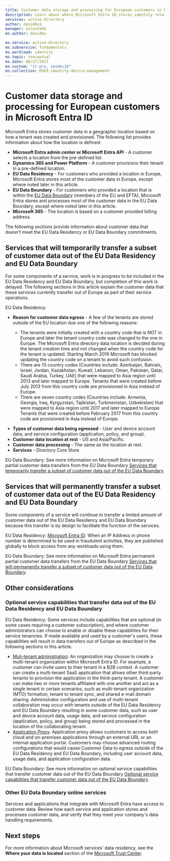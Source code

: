 ```yaml
---
title: Customer data storage and processing for European customers in Microsoft Entra ID
description: Learn about where Microsoft Entra ID stores identity-related data for its European customers.
services: active-directory
author: davidmu1
manager: CelesteDG
ms.author: davidmu

ms.service: active-directory
ms.subservice: fundamentals
ms.workload: identity
ms.topic: conceptual
ms.date: 08/17/2023
ms.custom: "it-pro, seodec18"
ms.collection: M365-identity-device-management
---
```


# Customer data storage and processing for European customers in Microsoft Entra ID

Microsoft Entra stores customer data in a geographic location based on how a tenant was created and provisioned. The following list provides information about how the location is defined:

* **Microsoft Entra admin center or Microsoft Entra API** - A customer selects a location from the pre-defined list.
* **Dynamics 365 and Power Platform** - A customer provisions their tenant in a pre-defined location.
* **EU Data Residency** - For customers who provided a location in Europe, Microsoft Entra stores most of the customer data in Europe, except where noted later in this article.
* **EU Data Boundary** - For customers who provided a location that is within the [EU Data Boundary](/privacy/eudb/eu-data-boundary-learn#eu-data-boundary-countries-and-datacenter-locations) (members of the EU and EFTA), Microsoft Entra stores and processes most of the customer data in the EU Data Boundary, except where noted later in this article.
* **Microsoft 365** - The location is based on a customer provided billing address.

The following sections provide information about customer data that doesn't meet the EU Data Residency or EU Data Boundary commitments.

## Services that will temporarily transfer a subset of customer data out of the EU Data Residency and EU Data Boundary 

For some components of a service, work is in progress to be included in the EU Data Residency and EU Data Boundary, but completion of this work is delayed. The following sections in this article explain the customer data that these services currently transfer out of Europe as part of their service operations. 

EU Data Residency: 

- **Reason for customer data egress** - A few of the tenants are stored outside of the EU location due one of the following reasons: 

   - The tenants were initially created with a country code that is NOT in Europe and later the tenant country code was changed to the one in Europe. The Microsoft Entra directory data location is decided during the tenant creation time and not changed when the country code for the tenant is updated. Starting March 2019 Microsoft has blocked updating the country code on a tenant to avoid such confusion. 
   - There are 13 country codes (Countries include: Azerbaijan, Bahrain, Israel, Jordan, Kazakhstan, Kuwait, Lebanon, Oman, Pakistan, Qatar, Saudi Arabia, Turkey, UAE) that were mapped to Asia region until 2013 and later mapped to Europe. Tenants that were created before July 2013 from this country code are provisioned in Asia instead of Europe. 
   - There are seven country codes (Countries include: Armenia, Georgia, Iraq, Kyrgyzstan, Tajikistan, Turkmenistan, Uzbekistan) that were mapped to Asia region until 2017 and later mapped to Europe. Tenants that were created before February 2017 from this country code are provisioned in Asia instead of Europe. 
* **Types of customer data being egressed** - User and device account data, and service configuration (application, policy, and group).  
* **Customer data location at rest** - US and Asia/Pacific.
* **Customer data processing** - The same as the location at rest.
* **Services** - Directory Core Store

EU Data Boundary: See more information on Microsoft Entra temporary partial customer data transfers from the EU Data Boundary [Services that temporarily transfer a subset of customer data out of the EU Data Boundary](/privacy/eudb/eu-data-boundary-temporary-partial-transfers.md#security-services). 

## Services that will permanently transfer a subset of customer data out of the EU Data Residency and EU Data Boundary 

Some components of a service will continue to transfer a limited amount of customer data out of the EU Data Residency and EU Data Boundary because this transfer is by design to facilitate the function of the services.  

EU Data Residency: [Microsoft Entra ID](/azure/active-directory/fundamentals/whatis): When an IP Address or phone number is determined to be used in fraudulent activities, they are published globally to block access from any workloads using them. 

EU Data Boundary: See more information on Microsoft Entra permanent partial customer data transfers from the EU Data Boundary [Services that will permanently transfer a subset of customer data out of the EU Data Boundary](/privacy/eudb/eu-data-boundary-permanent-partial-transfers.md#security-services).

## Other considerations

### Optional service capabilities that transfer data out of the EU Data Residency and EU Data Boundary

EU Data Residency: Some services include capabilities that are optional (in some cases requiring a customer subscription), and where customer administrators can choose to enable or disable these capabilities for their service tenancies. If made available and used by a customer's users, these capabilities will result in data transfers out of Europe as described in the following sections in this article. 

- [Muli-tenant administration](/azure/active-directory/multi-tenant-organizations/overview): An organization may choose to create a multi-tenant organization within Microsoft Entra ID. For example, a customer can invite users to their tenant in a B2B context. A customer can create a multi-tenant SaaS application that allows other third-party tenants to provision the application in the third-party tenant. A customer can make two or more tenants affiliated with one another and act as a single tenant in certain scenarios, such as multi-tenant organization (MTO) formation, tenant to tenant sync, and shared e-mail domain sharing. Administrator configuration and use of multi-tenant collaboration may occur with tenants outside of the EU Data Residency and EU Data Boundary resulting in some customer data, such as user and device account data, usage data, and service configuration (application, policy, and group) being stored and processed in the location of the collaborating tenant. 
- [Application Proxy](/azure/active-directory/app-proxy/application-proxy): Application proxy allows customers to access both cloud and on-premises applications through an external URL or an internal application portal. Customers may choose advanced routing configurations that would cause Customer Data to egress outside of the EU Data Residency and EU Data Boundary, including user account data, usage data, and application configuration data. 

EU Data  Boundary: See more information on optional service capabilities that transfer customer data out of the EU Data Boundary [Optional service capabilities that transfer customer data out of the EU Data Boundary](/privacy/eudb/eu-data-boundary-transfers-for-optional-capabilities.md#microsoft-entra-id).

### Other EU Data Boundary online services

Services and applications that integrate with Microsoft Entra have access to customer data. Review how each service and application stores and processes customer data, and verify that they meet your company's data handling requirements.

## Next steps

For more information about Microsoft services' data residency, see the **Where your data is located** section of the [Microsoft Trust Center](https://www.microsoft.com/en-us/trust-center/privacy/data-location?rtc=1).
